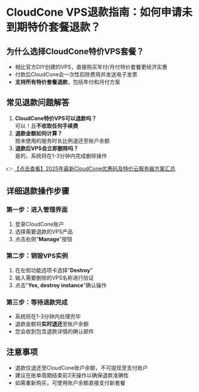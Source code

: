 # CloudCone VPS退款指南：如何申请未到期特价套餐退款？

## 为什么选择CloudCone特价VPS套餐？
- 相比官方DIY创建的VPS，直接购买年付/月付特价套餐更经济实惠
- 付款后CloudCone会一次性扣除费用并发送电子发票
- **支持所有特价套餐退款**，包括年付和月付方案

## 常见退款问题解答
1. **CloudCone特价VPS可以退款吗？**  
   可以！且**不收取任何手续费**
2. **退款金额如何计算？**  
   按未使用的服务时长比例退还至账户余额
3. **退款后VPS会立即删除吗？**  
   是的，系统将在1-3分钟内完成删除操作

👉 [【点击查看】2025年最新CloudCone优惠码及特价云服务器方案汇总](https://bit.ly/Cloudcone)

## 详细退款操作步骤
### 第一步：进入管理界面
1. 登录CloudCone账户
2. 选择需要退款的VPS产品
3. 点击右侧"**Manage**"按钮

### 第二步：销毁VPS实例
1. 在左侧功能选项卡选择"**Destroy**"
2. 输入需要删除的VPS名称进行验证
3. 点击"**Yes, destroy instance**"确认操作

### 第三步：等待退款完成
- 系统将在1-3分钟内处理完毕
- 退款金额将**实时退还**至账户余额
- 您会收到包含退款详情的确认邮件

## 注意事项
- 退款仅退还至CloudCone账户余额，不可提现至支付账户
- 建议在账单周期结束前3天操作以确保退款准确性
- 如需重新购买，可使用账户余额直接支付新套餐
